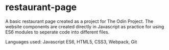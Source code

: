 # restaurant-page

A basic restaurant page created as a project for The Odin Project. 
The website components are created directly in Javascript as practice for using ES6 modules to seperate code into different files.

Languages used: Javascript ES6, HTML5, CSS3, Webpack, Git
